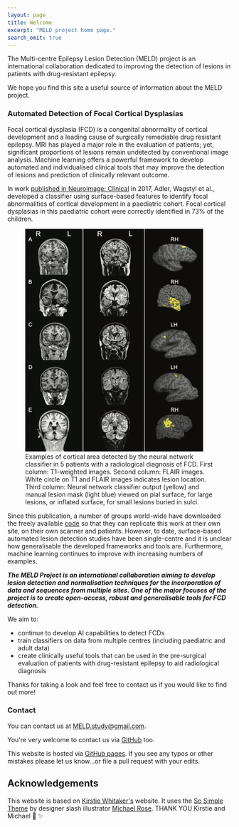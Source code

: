 ```yaml
---
layout: page
title: Welcome
excerpt: "MELD project home page."
search_omit: true
---
```


The Multi-centre Epilepsy Lesion Detection (MELD) project is an international collaboration dedicated to improving the detection of lesions in patients with drug-resistant epilepsy.

We hope you find this site a useful source of information about the MELD project.

### Automated Detection of Focal Cortical Dysplasias

Focal cortical dysplasia (FCD) is a congenital abnormality of cortical development and a leading cause of surgically remediable drug resistant epilepsy. MRI has played a major role in the evaluation of patients; yet, significant proportions of lesions remain undetected by conventional image analysis. Machine learning offers a powerful framework to develop automated and individualised clinical tools that may improve the detection of lesions and prediction of clinically relevant outcome. 

In work [published in Neuroimage: Clinical](http://www.sciencedirect.com/science/article/pii/S2213158216302674?via%3Dihub) in 2017, Adler, Wagstyl et al., developed a classifier using surface-based features to identify focal abnormalities of cortical development in a paediatric cohort. Focal cortical dysplasias in this paediatric cohort were correctly identified in 73% of the children.

<figure>
<img src="/images/Example_classifier_results.png"
alt="FCD examples" width="400" height="500" text-align: center>
<figcaption>  Examples of cortical area detected by the neural network classifier in 5 patients with a radiological diagnosis of FCD. First column: T1-weighted images. Second column: FLAIR images. White circle on T1 and FLAIR images indicates lesion location. Third column: Neural network classifier output (yellow) and manual lesion mask (light blue) viewed on pial surface, for large lesions, or inflated surface, for small lesions buried in sulci.</figcaption>
</figure>

Since this publication, a number of groups world-wide have downloaded the freely available [code](https://github.com/kwagstyl/FCDdetection/) so that they can replicate this work at their own site, on their own scanner and patients. However, to date, surface-based automated lesion detection studies have been single-centre and it is unclear how generalisable the developed frameworks and tools are. Furthermore, machine learning continues to improve with increasing numbers of examples. 

***The MELD Project is an international collaboration aiming to develop lesion detection and normalisation techniques for the incorporation of data and sequences from multiple sites.   One of the major focuses of the project is to create open-access, robust and generalisable tools for FCD detection.***

We aim to:
* continue to develop AI capabilities to detect FCDs
* train classifiers on data from multiple centres (including paediatric and adult data)
* create clinically useful tools that can be used in the pre-surgical evaluation of patients with drug-resistant epilepsy to aid radiological diagnosis

Thanks for taking a look and feel free to contact us if you would like to find out more!

### Contact

You can contact us at [MELD.study@gmail.com](mailto:MELD.study@gmail.com).

You're very welcome to contact us via [GitHub](https://github.com/MELDProject) too. 

This website is hosted via [GitHub pages](https://github.com/MELDProject/MELDProject.github.io). If you see any typos or other mistakes please let us know...or file a pull request with your edits.

## Acknowledgements
This website is based on [Kirstie Whitaker's](https://whitakerlab.github.io/) website. It uses the [So Simple Theme](http://mmistakes.github.io/so-simple-theme) by designer slash illustrator [Michael Rose](http://mademistakes.com). THANK YOU Kirstie and Michael :tada: :sparkles:
